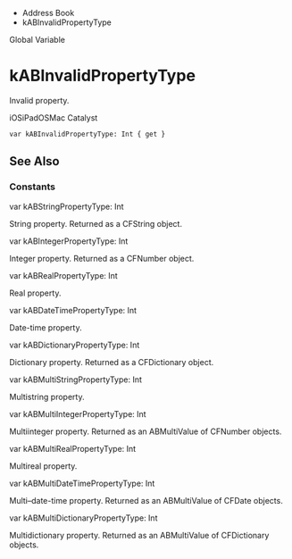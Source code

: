

- Address Book
-  kABInvalidPropertyType 

Global Variable

# kABInvalidPropertyType

Invalid property.

iOSiPadOSMac Catalyst

``` source
var kABInvalidPropertyType: Int { get }
```

## See Also

### Constants

var kABStringPropertyType: Int

String property. Returned as a CFString object.

var kABIntegerPropertyType: Int

Integer property. Returned as a CFNumber object.

var kABRealPropertyType: Int

Real property.

var kABDateTimePropertyType: Int

Date-time property.

var kABDictionaryPropertyType: Int

Dictionary property. Returned as a CFDictionary object.

var kABMultiStringPropertyType: Int

Multistring property.

var kABMultiIntegerPropertyType: Int

Multiinteger property. Returned as an ABMultiValue of CFNumber objects.

var kABMultiRealPropertyType: Int

Multireal property.

var kABMultiDateTimePropertyType: Int

Multi–date-time property. Returned as an ABMultiValue of CFDate objects.

var kABMultiDictionaryPropertyType: Int

Multidictionary property. Returned as an ABMultiValue of CFDictionary objects.

